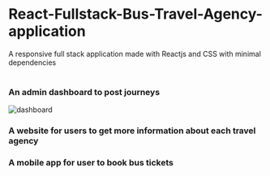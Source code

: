 # React-Fullstack-Bus-Travel-Agency-application
A responsive full stack application made with Reactjs and CSS with minimal dependencies<br/><br/>
### An admin dashboard to post journeys
![dashboard](https://user-images.githubusercontent.com/37277895/173259065-3d4bf318-102d-4e70-b0ee-1264f4fff16a.gif)

### A website for users to get more information about each travel agency
### A mobile app for user to book bus tickets
